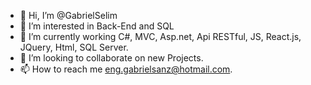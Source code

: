 - 👋 Hi, I’m @GabrielSelim
- 👀 I’m interested in Back-End and SQL
- 🌱 I’m currently working C#, MVC, Asp.net, Api RESTful, JS, React.js, JQuery, Html, SQL Server.
- 💞️ I’m looking to collaborate on new Projects.
- 📫 How to reach me eng.gabrielsanz@hotmail.com.


<!---
GabrielSelim/GabrielSelim is a ✨ special ✨ repository because its `README.md` (this file) appears on your GitHub profile.
You can click the Preview link to take a look at your changes.
--->
